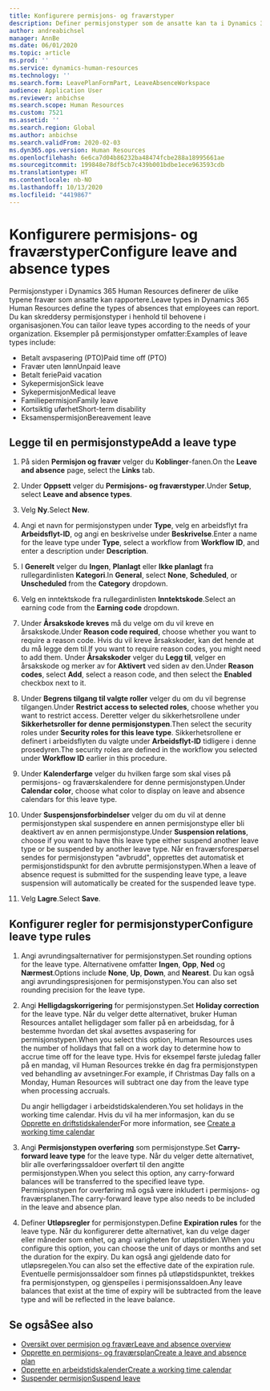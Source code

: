```yaml
---
title: Konfigurere permisjons- og fraværstyper
description: Definer permisjonstyper som de ansatte kan ta i Dynamics 365 Human Resources.
author: andreabichsel
manager: AnnBe
ms.date: 06/01/2020
ms.topic: article
ms.prod: ''
ms.service: dynamics-human-resources
ms.technology: ''
ms.search.form: LeavePlanFormPart, LeaveAbsenceWorkspace
audience: Application User
ms.reviewer: anbichse
ms.search.scope: Human Resources
ms.custom: 7521
ms.assetid: ''
ms.search.region: Global
ms.author: anbichse
ms.search.validFrom: 2020-02-03
ms.dyn365.ops.version: Human Resources
ms.openlocfilehash: 6e6ca7d04b86232ba48474fcbe288a18995661ae
ms.sourcegitcommit: 199848e78df5cb7c439b001bdbe1ece963593cdb
ms.translationtype: HT
ms.contentlocale: nb-NO
ms.lasthandoff: 10/13/2020
ms.locfileid: "4419867"
---
```

# <a name="configure-leave-and-absence-types"></a><span data-ttu-id="4e852-103">Konfigurere permisjons- og fraværstyper</span><span class="sxs-lookup"><span data-stu-id="4e852-103">Configure leave and absence types</span></span>

<span data-ttu-id="4e852-104">Permisjonstyper i Dynamics 365 Human Resources definerer de ulike typene fravær som ansatte kan rapportere.</span><span class="sxs-lookup"><span data-stu-id="4e852-104">Leave types in Dynamics 365 Human Resources define the types of absences that employees can report.</span></span> <span data-ttu-id="4e852-105">Du kan skreddersy permisjonstyper i henhold til behovene i organisasjonen.</span><span class="sxs-lookup"><span data-stu-id="4e852-105">You can tailor leave types according to the needs of your organization.</span></span> <span data-ttu-id="4e852-106">Eksempler på permisjonstyper omfatter:</span><span class="sxs-lookup"><span data-stu-id="4e852-106">Examples of leave types include:</span></span>

- <span data-ttu-id="4e852-107">Betalt avspasering (PTO)</span><span class="sxs-lookup"><span data-stu-id="4e852-107">Paid time off (PTO)</span></span>
- <span data-ttu-id="4e852-108">Fravær uten lønn</span><span class="sxs-lookup"><span data-stu-id="4e852-108">Unpaid leave</span></span>
- <span data-ttu-id="4e852-109">Betalt ferie</span><span class="sxs-lookup"><span data-stu-id="4e852-109">Paid vacation</span></span>
- <span data-ttu-id="4e852-110">Sykepermisjon</span><span class="sxs-lookup"><span data-stu-id="4e852-110">Sick leave</span></span>
- <span data-ttu-id="4e852-111">Sykepermisjon</span><span class="sxs-lookup"><span data-stu-id="4e852-111">Medical leave</span></span>
- <span data-ttu-id="4e852-112">Familiepermisjon</span><span class="sxs-lookup"><span data-stu-id="4e852-112">Family leave</span></span>
- <span data-ttu-id="4e852-113">Kortsiktig uførhet</span><span class="sxs-lookup"><span data-stu-id="4e852-113">Short-term disability</span></span>
- <span data-ttu-id="4e852-114">Eksamenspermisjon</span><span class="sxs-lookup"><span data-stu-id="4e852-114">Bereavement leave</span></span>

## <a name="add-a-leave-type"></a><span data-ttu-id="4e852-115">Legge til en permisjonstype</span><span class="sxs-lookup"><span data-stu-id="4e852-115">Add a leave type</span></span>

1. <span data-ttu-id="4e852-116">På siden **Permisjon og fravær** velger du **Koblinger**-fanen.</span><span class="sxs-lookup"><span data-stu-id="4e852-116">On the **Leave and absence** page, select the **Links** tab.</span></span>

2. <span data-ttu-id="4e852-117">Under **Oppsett** velger du **Permisjons- og fraværstyper**.</span><span class="sxs-lookup"><span data-stu-id="4e852-117">Under **Setup**, select **Leave and absence types**.</span></span>

3. <span data-ttu-id="4e852-118">Velg **Ny**.</span><span class="sxs-lookup"><span data-stu-id="4e852-118">Select **New**.</span></span>

4. <span data-ttu-id="4e852-119">Angi et navn for permisjonstypen under **Type**, velg en arbeidsflyt fra **Arbeidsflyt-ID**, og angi en beskrivelse under **Beskrivelse**.</span><span class="sxs-lookup"><span data-stu-id="4e852-119">Enter a name for the leave type under **Type**, select a workflow from **Workflow ID**, and enter a description under **Description**.</span></span>

5. <span data-ttu-id="4e852-120">I **Generelt** velger du **Ingen**, **Planlagt** eller **Ikke planlagt** fra rullegardinlisten **Kategori**.</span><span class="sxs-lookup"><span data-stu-id="4e852-120">In **General**, select **None**, **Scheduled**, or **Unscheduled** from the **Category** dropdown.</span></span>

6. <span data-ttu-id="4e852-121">Velg en inntektskode fra rullegardinlisten **Inntektskode**.</span><span class="sxs-lookup"><span data-stu-id="4e852-121">Select an earning code from the **Earning code** dropdown.</span></span>

7. <span data-ttu-id="4e852-122">Under **Årsakskode kreves** må du velge om du vil kreve en årsakskode.</span><span class="sxs-lookup"><span data-stu-id="4e852-122">Under **Reason code required**, choose whether you want to require a reason code.</span></span> <span data-ttu-id="4e852-123">Hvis du vil kreve årsakskoder, kan det hende at du må legge dem til.</span><span class="sxs-lookup"><span data-stu-id="4e852-123">If you want to require reason codes, you might need to add them.</span></span> <span data-ttu-id="4e852-124">Under **Årsakskoder** velger du **Legg til**, velger en årsakskode og merker av for **Aktivert** ved siden av den.</span><span class="sxs-lookup"><span data-stu-id="4e852-124">Under **Reason codes**, select **Add**, select a reason code, and then select the **Enabled** checkbox next to it.</span></span>

8. <span data-ttu-id="4e852-125">Under **Begrens tilgang til valgte roller** velger du om du vil begrense tilgangen.</span><span class="sxs-lookup"><span data-stu-id="4e852-125">Under **Restrict access to selected roles**, choose whether you want to restrict access.</span></span> <span data-ttu-id="4e852-126">Deretter velger du sikkerhetsrollene under **Sikkerhetsroller for denne permisjonstypen**.</span><span class="sxs-lookup"><span data-stu-id="4e852-126">Then select the security roles under **Security roles for this leave type**.</span></span> <span data-ttu-id="4e852-127">Sikkerhetsrollene er definert i arbeidsflyten du valgte under **Arbeidsflyt-ID** tidligere i denne prosedyren.</span><span class="sxs-lookup"><span data-stu-id="4e852-127">The security roles are defined in the workflow you selected under **Workflow ID** earlier in this procedure.</span></span>

9. <span data-ttu-id="4e852-128">Under **Kalenderfarge** velger du hvilken farge som skal vises på permisjons- og fraværskalendere for denne permisjonstypen.</span><span class="sxs-lookup"><span data-stu-id="4e852-128">Under **Calendar color**, choose what color to display on leave and absence calendars for this leave type.</span></span> 

10. <span data-ttu-id="4e852-129">Under **Suspensjonsforbindelser** velger du om du vil at denne permisjonstypen skal suspendere en annen permisjonstype eller bli deaktivert av en annen permisjonstype.</span><span class="sxs-lookup"><span data-stu-id="4e852-129">Under **Suspension relations**, choose if you want to have this leave type either suspend another leave type or be suspended by another leave type.</span></span> <span data-ttu-id="4e852-130">Når en fraværsforespørsel sendes for permisjonstypen "avbrudd", opprettes det automatisk et permisjonstidspunkt for den avbrutte permisjonstypen.</span><span class="sxs-lookup"><span data-stu-id="4e852-130">When a leave of absence request is submitted for the suspending leave type, a leave suspension will automatically be created for the suspended leave type.</span></span> 

10. <span data-ttu-id="4e852-131">Velg **Lagre**.</span><span class="sxs-lookup"><span data-stu-id="4e852-131">Select **Save**.</span></span>

## <a name="configure-leave-type-rules"></a><span data-ttu-id="4e852-132">Konfigurer regler for permisjonstyper</span><span class="sxs-lookup"><span data-stu-id="4e852-132">Configure leave type rules</span></span>

1. <span data-ttu-id="4e852-133">Angi avrundingsalternativer for permisjonstypen.</span><span class="sxs-lookup"><span data-stu-id="4e852-133">Set rounding options for the leave type.</span></span> <span data-ttu-id="4e852-134">Alternativene omfatter **Ingen**, **Opp**, **Ned** og **Nærmest**.</span><span class="sxs-lookup"><span data-stu-id="4e852-134">Options include **None**, **Up**, **Down**, and **Nearest**.</span></span> <span data-ttu-id="4e852-135">Du kan også angi avrundingspresisjonen for permisjonstypen.</span><span class="sxs-lookup"><span data-stu-id="4e852-135">You can also set rounding precision for the leave type.</span></span>

2. <span data-ttu-id="4e852-136">Angi **Helligdagskorrigering** for permisjonstypen.</span><span class="sxs-lookup"><span data-stu-id="4e852-136">Set **Holiday correction** for the leave type.</span></span> <span data-ttu-id="4e852-137">Når du velger dette alternativet, bruker Human Resources antallet helligdager som faller på en arbeidsdag, for å bestemme hvordan det skal avsettes avspasering for permisjonstypen.</span><span class="sxs-lookup"><span data-stu-id="4e852-137">When you select this option, Human Resources uses the number of holidays that fall on a work day to determine how to accrue time off for the leave type.</span></span> <span data-ttu-id="4e852-138">Hvis for eksempel første juledag faller på en mandag, vil Human Resources trekke én dag fra permisjonstypen ved behandling av avsetninger.</span><span class="sxs-lookup"><span data-stu-id="4e852-138">For example, if Christmas Day falls on a Monday, Human Resources will subtract one day from the leave type when processing accruals.</span></span>

   <span data-ttu-id="4e852-139">Du angir helligdager i arbeidstidskalenderen.</span><span class="sxs-lookup"><span data-stu-id="4e852-139">You set holidays in the working time calendar.</span></span> <span data-ttu-id="4e852-140">Hvis du vil ha mer informasjon, kan du se [Opprette en driftstidskalender](hr-leave-and-absence-working-time-calendar.md)</span><span class="sxs-lookup"><span data-stu-id="4e852-140">For more information, see [Create a working time calendar](hr-leave-and-absence-working-time-calendar.md)</span></span>
   
 3. <span data-ttu-id="4e852-141">Angi **Permisjonstypen overføring** som permisjonstype.</span><span class="sxs-lookup"><span data-stu-id="4e852-141">Set **Carry-forward leave type** for the leave type.</span></span> <span data-ttu-id="4e852-142">Når du velger dette alternativet, blir alle overføringssaldoer overført til den angitte permisjonstypen.</span><span class="sxs-lookup"><span data-stu-id="4e852-142">When you select this option, any carry-forward balances will be transferred to the specified leave type.</span></span> <span data-ttu-id="4e852-143">Permisjonstypen for overføring må også være inkludert i permisjons- og fraværsplanen.</span><span class="sxs-lookup"><span data-stu-id="4e852-143">The carry-forward leave type also needs to be included in the leave and absence plan.</span></span> 
 
 4. <span data-ttu-id="4e852-144">Definer **Utløpsregler** for permisjonstypen.</span><span class="sxs-lookup"><span data-stu-id="4e852-144">Define **Expiration rules** for the leave type.</span></span> <span data-ttu-id="4e852-145">Når du konfigurerer dette alternativet, kan du velge dager eller måneder som enhet, og angi varigheten for utløpstiden.</span><span class="sxs-lookup"><span data-stu-id="4e852-145">When you configure this option, you can choose the unit of days or months and set the duration for the expiry.</span></span> <span data-ttu-id="4e852-146">Du kan også angi gjeldende dato for utløpsregelen.</span><span class="sxs-lookup"><span data-stu-id="4e852-146">You can also set the effective date of the expiration rule.</span></span> <span data-ttu-id="4e852-147">Eventuelle permisjonssaldoer som finnes på utløpstidspunktet, trekkes fra permisjonstypen, og gjenspeiles i permisjonssaldoen.</span><span class="sxs-lookup"><span data-stu-id="4e852-147">Any leave balances that exist at the time of expiry will be subtracted from the leave type and will be reflected in the leave balance.</span></span> 
 
 
## <a name="see-also"></a><span data-ttu-id="4e852-148">Se også</span><span class="sxs-lookup"><span data-stu-id="4e852-148">See also</span></span>

- [<span data-ttu-id="4e852-149">Oversikt over permisjon og fravær</span><span class="sxs-lookup"><span data-stu-id="4e852-149">Leave and absence overview</span></span>](hr-leave-and-absence-overview.md)
- [<span data-ttu-id="4e852-150">Opprette en permisjons- og fraværsplan</span><span class="sxs-lookup"><span data-stu-id="4e852-150">Create a leave and absence plan</span></span>](hr-leave-and-absence-plans.md)
- [<span data-ttu-id="4e852-151">Opprette en arbeidstidskalender</span><span class="sxs-lookup"><span data-stu-id="4e852-151">Create a working time calendar</span></span>](hr-leave-and-absence-working-time-calendar.md)
- [<span data-ttu-id="4e852-152">Suspender permisjon</span><span class="sxs-lookup"><span data-stu-id="4e852-152">Suspend leave</span></span>](hr-leave-and-absence-suspend-leave.md)

